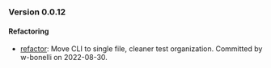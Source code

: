 ### Version 0.0.12

#### Refactoring

* [refactor](https://github.com/Computational-Plant-Science/pycyapi/commit/15006ac02602d9a14c8e2d01d336e16bad6bb1d1): Move CLI to single file, cleaner test organization. Committed by w-bonelli on 2022-08-30.


